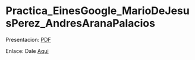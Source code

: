 # Practica_EinesGoogle_MarioDeJesusPerez_AndresAranaPalacios

Presentacion: [PDF](https://docs.google.com/presentation/d/15Ok0Lv5tUCFn_C8QcJ-GZCz4pNLNHX0e3kIjvb8u3zc/edit?usp=sharing)

Enlace: Dale [Aqui](https://docs.google.com/forms/d/e/1FAIpQLSfk4do0_sUQv5xFHuXjWRBJWP4VIJ5Oc-XutNZ4eDLeUgngHA/viewform?usp=dialog)
